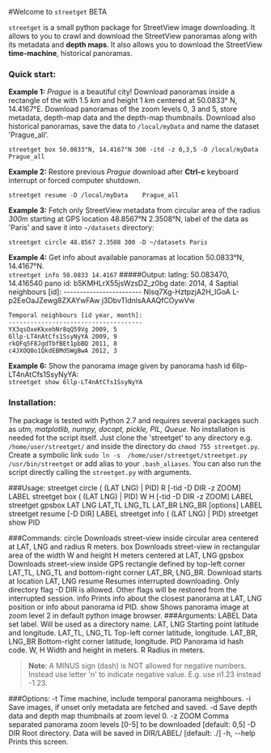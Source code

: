 #Welcome to `streetget` BETA

`streetget` is a small python package for StreetView image downloading. It allows to you to crawl and download the StreetView panoramas along with its metadata and **depth maps**. It also allows you to download the StreetView **time-machine**, historical panoramas.

### Quick start:
**Example 1:** _Prague_ is a beautiful city! Download panoramas inside a rectangle of the with 1.5 _km_ and height 1 _km_ centered at 50.0833° N, 14.4167°E. Download panoramas of the zoom levels 0, 3 and 5, store metadata, depth-map data and the depth-map thumbnails. Download also historical panoramas, save the data to `/local/myData` and name the dataset 'Prague_all'.

`streetget box 50.0833°N, 14.4167°N 300 -itd -z 0,3,5 -D /local/myData  Prague_all`

**Example 2:** Restore previous _Prague_ download after **Ctrl-c** keyboard interrupt or forced computer shutdown.

`streetget resume -D /local/myData    Prague_all`

**Example 3:** Fetch only StreetView metadata from circular area of the radius _300m_ starting at GPS location 48.8567°N 2.3508°N,  label of the data as 'Paris' and save it into `~/datasets` directory:  

`streetget circle 48.8567 2.3508 300 -D ~/datasets Paris`

**Example 4:** Get info about available panoramas at location 50.0833°N, 14.4167°N.  
`streetget info 50.0833 14.4167`
#####Output:
	latlng: 50.083470, 14.416540
	pano id: b5KMHLrX55jsWzsDZ_z0bg
	date: 2014, 4
	Saptial neighbours [id]:
	------------------------
	NIsq7Xg-HztpzjA2H_IGoA
	L-p2EeOaJZewg8ZXAYwFAw
	j3DbvTldnlsAAAQfCOywVw

	Temporal neighbours [id year, month]:
	-------------------------------------
	YX3qsOxeKkxehNr8qQ59Vg 2009, 5
	6llp-LT4nAtCfs1SsyNyYA 2009, 9
	rkQFq5F8JgdTbfBEt1pbBQ 2011, 8
	c4JXOQ0o1QkdEBMdSWgBwA 2012, 3

**Example 6:** Show the panorama image given by panorama hash id 6llp-LT4nAtCfs1SsyNyYA:  
`streetget show 6llp-LT4nAtCfs1SsyNyYA`

### Installation:
The package is tested with Python 2.7  and requires several packages such as _utm, matplotlib, numpy, docopt, pickle, PIL, Queue_. No installation is needed fot the script itself. Just clone the 'streetget' to any directory e.g. `/home/user/streetget/` and inside the directory do `chmod 755 streetget.py`. Create a symbolic link `sudo ln -s  /home/user/streetget/streetget.py /usr/bin/streetget` or add alias to your `.bash_aliases`.  You can also run the script directly calling the `streetget.py` with arguments.

###Usage:
	 streetget circle ( (LAT LNG) | PID) R [-tid -D DIR -z ZOOM] LABEL
	 streetget box ( (LAT LNG) | PID) W H [-tid -D DIR -z ZOOM] LABEL
	 streetget gpsbox LAT LNG LAT_TL LNG_TL LAT_BR LNG_BR [options] LABEL
	 streetget resume [-D DIR] LABEL
	 streetget info ( (LAT LNG) | PID)
	 streetget show PID



###Commands:
    circle              Downloads street-view inside circular area
                        centered at LAT, LNG and radius R meters.
    box                 Downloads street-view in rectangular area
                        of the width W and height H meters centered
                        at LAT, LNG
    gpsbox              Downloads street-view inside GPS rectangle
                        defined by top-left corner LAT_TL, LNG_TL
                        and bottom-right corner LAT_BR, LNG_BR. Download
                        starts at location LAT, LNG
    resume              Resumes interrupted downloading. Only
                        directory flag -D DIR is allowed. Other
                        flags will be restored from the interrupted
                        session.
    info                Prints info about the closest panorama at LAT,
                        LNG position or info about panorama id PID.
    show                Shows panorama image at zoom level 2 in default
                        python image browser.
###Arguments:
    LABEL               Data set label. Will be used as a directory name.
    LAT, LNG            Starting point latitude and longitude.
    LAT_TL, LNG_TL      Top-left corner latitude, longitude.
    LAT_BR, LNG_BR      Bottom-right corner latitude, longitude.
    PID                 Panorama id hash code.
    W, H                Width and height in meters.
    R                   Radius in meters.

>**Note**: A MINUS sign (dash) is NOT allowed for negative numbers. Instead use letter 'n' to indicate negative value. E.g. use n1.23 instead -1.23.

###Options:
    -t          Time machine, include temporal panorama neighbours.
    -i          Save images, if unset only metadata are fetched and saved.
    -d          Save depth data and depth map thumbnails at zoom level 0.
    -z ZOOM     Comma separated panorama zoom levels [0-5] to be
                downloaded [default: 0,5]
    -D DIR      Root directory. Data will be saved in DIR/LABEL/
                [default: ./]
    -h, --help  Prints this screen.